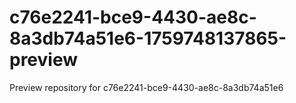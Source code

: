 # c76e2241-bce9-4430-ae8c-8a3db74a51e6-1759748137865-preview
Preview repository for c76e2241-bce9-4430-ae8c-8a3db74a51e6
